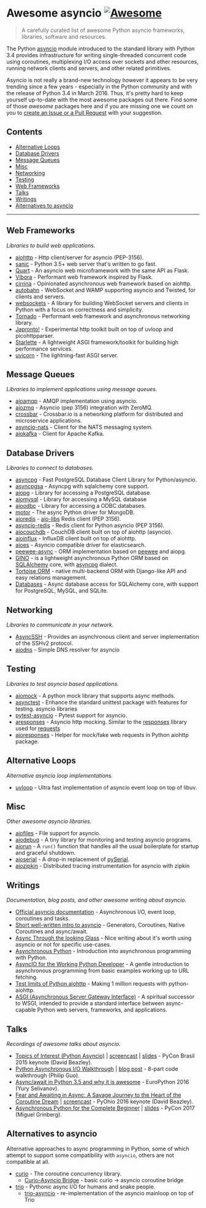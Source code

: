 # Awesome asyncio [![Awesome](https://cdn.rawgit.com/sindresorhus/awesome/d7305f38d29fed78fa85652e3a63e154dd8e8829/media/badge.svg)](https://github.com/sindresorhus/awesome)

> A carefully curated list of awesome Python asyncio frameworks, libraries, software and resources.

The Python [asyncio](https://docs.python.org/3/library/asyncio.html) module introduced to the standard library with Python 3.4 provides infrastructure for writing single-threaded concurrent code using coroutines, multiplexing I/O access over sockets and other resources, running network clients and servers, and other related primitives.

Asyncio is not really a brand-new technology however it appears to be very trending since a few years - especially in the Python community and with the release of Python 3.4 in March 2016.
Thus, it's pretty hard to keep yourself up-to-date with the most awesome packages out there.
Find some of those *awesome* packages here and if you are missing one we count on you to [create an Issue or a Pull Request](https://github.com/timofurrer/awesome-asyncio/blob/master/CONTRIBUTING.md) with your suggestion.

## Contents

* [Alternative Loops](#alternative-loops)
* [Database Drivers](#database-drivers)
* [Message Queues](#message-queues)
* [Misc](#misc)
* [Networking](#networking)
* [Testing](#testing)
* [Web Frameworks](#web-frameworks)
* [Talks](#talks)
* [Writings](#writings)
* [Alternatives to asyncio](#alternatives-to-asyncio)


***

## Web Frameworks

*Libraries to build web applications.*

* [aiohttp](https://github.com/KeepSafe/aiohttp) - Http client/server for asyncio (PEP-3156).
* [sanic](https://github.com/channelcat/sanic) - Python 3.5+ web server that's written to go fast.
* [Quart](https://gitlab.com/pgjones/quart) - An asyncio web microframework with the same API as Flask.
* [Vibora](https://github.com/vibora-io/vibora) - Performant web framework inspired by Flask.
* [cirrina](https://github.com/neolynx/cirrina) - Opinionated asynchronous web framework based on aiohttp.
* [autobahn](https://github.com/crossbario/autobahn-python) - WebSocket and WAMP supporting asyncio and Twisted, for clients and servers.
* [websockets](https://github.com/aaugustin/websockets/) - A library for building WebSocket servers and clients in Python with a focus on correctness and simplicity.
* [Tornado](http://www.tornadoweb.org/en/stable/) - Performant web framework and asynchronous networking library.
* [Japronto!](https://github.com/squeaky-pl/japronto) - Experimental http toolkit built on top of uvloop and picohttpparser.
* [Starlette](https://github.com/encode/starlette) - A lightweight ASGI framework/toolkit for building high performance services.
* [uvicorn](https://github.com/encode/uvicorn) - The lightning-fast ASGI server.

## Message Queues

*Libraries to implement applications using message queues.*

* [aioamqp](https://github.com/Polyconseil/aioamqp) - AMQP implementation using asyncio.
* [aiozmq](https://github.com/aio-libs/aiozmq) - Asyncio (pep 3156) integration with ZeroMQ.
* [crossbar](https://github.com/crossbario/crossbar) - Crossbar.io is a networking platform for distributed and microservice applications.
* [asyncio-nats](https://github.com/nats-io/asyncio-nats) - Client for the NATS messaging system.
* [aiokafka](https://github.com/aio-libs/aiokafka) - Client for Apache Kafka.

## Database Drivers

*Libraries to connect to databases.*

* [asyncpg](https://github.com/MagicStack/asyncpg) - Fast PostgreSQL Database Client Library for Python/asyncio.
* [asyncpgsa](https://github.com/CanopyTax/asyncpgsa) - Asyncpg with sqlalchemy core support.
* [aiopg](https://github.com/aio-libs/aiopg/) - Library for accessing a PostgreSQL database.
* [aiomysql](https://github.com/aio-libs/aiomysql) - Library for accessing a MySQL database
* [aioodbc](https://github.com/aio-libs/aioodbc) - Library for accessing a ODBC databases.
* [motor](https://github.com/mongodb/motor) - The async Python driver for MongoDB.
* [aioredis](https://github.com/aio-libs/aioredis) - [aio-libs](https://github.com/aio-libs) Redis client (PEP 3156).
* [asyncio-redis](https://github.com/jonathanslenders/asyncio-redis) - Redis client for Python asyncio (PEP 3156).
* [aiocouchdb](https://github.com/aio-libs/aiocouchdb) - CouchDB client built on top of aiohttp (asyncio).
* [aioinflux](https://github.com/plugaai/aioinflux) - InfluxDB client built on top of aiohttp.
* [aioes](https://github.com/aio-libs/aioes) - Asyncio compatible driver for elasticsearch.
* [peewee-async](https://github.com/05bit/peewee-async) - ORM implementation based on [peewee](https://github.com/coleifer/peewee) and aiopg.
* [GINO](https://github.com/fantix/gino) - is a lightweight asynchronous Python ORM based on [SQLAlchemy](https://www.sqlalchemy.org/) core, with [asyncpg](https://github.com/MagicStack/asyncpg) dialect.
* [Tortoise ORM](https://github.com/tortoise/tortoise-orm) - native multi-backend ORM with Django-like API and easy relations management.
* [Databases](https://github.com/encode/databases) - Async database access for SQLAlchemy core, with support for PostgreSQL, MySQL, and SQLite.

## Networking

*Libraries to communicate in your network.*

* [AsyncSSH](https://github.com/ronf/asyncssh) - Provides an asynchronous client and server implementation of the SSHv2 protocol.
* [aiodns](https://github.com/saghul/aiodns) - Simple DNS resolver for asyncio

## Testing

*Libraries to test asyncio based applications.*

* [aiomock](https://github.com/nhumrich/aiomock/) - A python mock library that supports async methods.
* [asynctest](https://github.com/Martiusweb/asynctest/) - Enhance the standard unittest package with features for testing. asyncio libraries
* [pytest-asyncio](https://github.com/pytest-dev/pytest-asyncio) - Pytest support for asyncio.
* [aresponses](https://github.com/CircleUp/aresponses) - Asyncio http mocking. Similar to the [responses](https://github.com/getsentry/responses) library used for [requests](https://github.com/requests/requests)
* [aioresponses](https://github.com/pnuckowski/aioresponses) - Helper for mock/fake web requests in Python aiohttp package.

## Alternative Loops

*Alternative asyncio loop implementations.*

* [uvloop](https://github.com/MagicStack/uvloop) - Ultra fast implementation of asyncio event loop on top of libuv.

## Misc

*Other awesome asyncio libraries.*

* [aiofiles](https://github.com/Tinche/aiofiles/) - File support for asyncio.
* [aiodebug](https://github.com/qntln/aiodebug) - A tiny library for monitoring and testing asyncio programs.
* [aiorun](https://github.com/cjrh/aiorun) - A `run()` function that handles all the usual boilerplate for startup and graceful shutdown.
* [aioserial](https://github.com/changyuheng/aioserial) - A drop-in replacement of [pySerial](https://github.com/pyserial/pyserial).
* [aiozipkin](https://github.com/aio-libs/aiozipkin) - Distributed tracing instrumentation for asyncio with zipkin

## Writings

*Documentation, blog posts, and other awesome writing about asyncio.*

* [Official asyncio documentation](https://docs.python.org/3/library/asyncio.html) - Asynchronous I/O, event loop, coroutines and tasks.
* [Short well-written intro to asyncio](http://masnun.com/2015/11/13/python-generators-coroutines-native-coroutines-and-async-await.html) - Generators, Coroutines, Native Coroutines and async/await.
* [Async Through the looking Glass](https://hackernoon.com/async-through-the-looking-glass-d69a0a88b661) - Nice writing about it's worth using asyncio or not for specific use-cases.
* [Asynchronous Python](https://hackernoon.com/asynchronous-python-45df84b82434) - Introduction into asynchronous programming with Python.
* [AsyncIO for the Working Python Developer](https://hackernoon.com/asyncio-for-the-working-python-developer-5c468e6e2e8e) - A gentle introduction to asynchronous programming from basic examples working up to URL fetching.
* [Test limits of Python aiohttp](https://pawelmhm.github.io/asyncio/python/aiohttp/2016/04/22/asyncio-aiohttp.html) - Making 1 million requests with python-aiohttp.
* [ASGI (Asynchronous Server Gateway Interface)](https://asgi.readthedocs.io/en/latest/) - A spiritual successor to WSGI, intended to provide a standard interface between async-capable Python web servers, frameworks, and applications.

## Talks

*Recordings of awesome talks about asyncio.*

* [Topics of Interest (Python Asyncio)](https://youtu.be/ZzfHjytDceU) | [screencast](https://youtu.be/lYe8W04ERnY) | [slides](https://speakerdeck.com/dabeaz/topics-of-interest-async) - PyCon Brasil 2015 keynote (David Beazley).
* [Python Asynchronous I/O Walkthrough](https://www.youtube.com/playlist?list=PLpEcQSRWP2IjVRlTUptdD05kG-UkJynQT) | [blog post](http://pgbovine.net/python-async-io-walkthrough.htm) - 8-part code walkthrough (Philip Guo).
* [Async/await in Python 3.5 and why it is awesome](https://www.youtube.com/watch?v=m28fiN9y_r8&t=132s) - EuroPython 2016 (Yury Selivanov).
* [Fear and Awaiting in Async: A Savage Journey to the Heart of the Coroutine Dream](https://www.youtube.com/watch?v=E-1Y4kSsAFc) | [screencast](https://www.youtube.com/watch?v=Bm96RqNGbGo) - PyOhio 2016 keynote (David Beazley).
* [Asynchronous Python for the Complete Beginner](https://www.youtube.com/watch?v=iG6fr81xHKA) | [slides](https://speakerdeck.com/pycon2017/miguel-grinberg-asynchronous-python-for-the-complete-beginner) - PyCon 2017 (Miguel Grinberg).

## Alternatives to asyncio

Alternative approaches to async programming in Python, some of which attempt to support some compatibility with `asyncio`, others are not compatible at all. 

* [curio](https://github.com/dabeaz/curio) - The coroutine concurrency library.
  * [Curio-Asyncio Bridge](https://github.com/dabeaz/curio/issues/190) - basic curio -> asyncio coroutine bridge
* [trio](https://github.com/python-trio/trio) - Pythonic async I/O for humans and snake people.
  * [trio-asyncio](https://github.com/python-trio/trio-asyncio) - re-implementation of the asyncio mainloop on top of Trio
